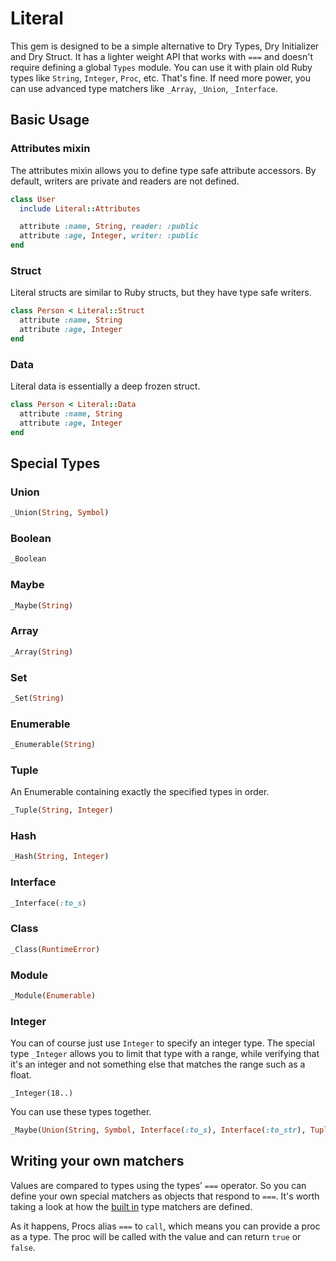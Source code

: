 # Literal

This gem is designed to be a simple alternative to Dry Types, Dry Initializer and Dry Struct. It has a lighter weight API that works with `===` and doesn't require defining a global `Types` module. You can use it with plain old Ruby types like `String`, `Integer`, `Proc`, etc. That's fine. If need more power, you can use advanced type matchers like `_Array`, `_Union`, `_Interface`.

## Basic Usage

### Attributes mixin

The attributes mixin allows you to define type safe attribute accessors. By default, writers are private and readers are not defined.

```ruby
class User
  include Literal::Attributes

  attribute :name, String, reader: :public
  attribute :age, Integer, writer: :public
end
```

### Struct

Literal structs are similar to Ruby structs, but they have type safe writers.

```ruby
class Person < Literal::Struct
  attribute :name, String
  attribute :age, Integer
end
```

### Data

Literal data is essentially a deep frozen struct.

```ruby
class Person < Literal::Data
  attribute :name, String
  attribute :age, Integer
end
```

## Special Types

### Union

```ruby
_Union(String, Symbol)
```

### Boolean

```ruby
_Boolean
```

### Maybe

```ruby
_Maybe(String)
```

### Array

```ruby
_Array(String)
```

### Set

```ruby
_Set(String)
```

### Enumerable

```ruby
_Enumerable(String)
```

### Tuple
An Enumerable containing exactly the specified types in order.

```ruby
_Tuple(String, Integer)
```

### Hash

```ruby
_Hash(String, Integer)
```

### Interface
```ruby
_Interface(:to_s)
```

### Class

```ruby
_Class(RuntimeError)
```

### Module

```ruby
_Module(Enumerable)
```

### Integer
You can of course just use `Integer` to specify an integer type. The special type `_Integer` allows you to limit that type with a range, while verifying that it's an integer and not something else that matches the range such as a float.

```
_Integer(18..)
```

You can use these types together.
```ruby
_Maybe(Union(String, Symbol, Interface(:to_s), Interface(:to_str), Tuple(String, Symbol)))
```

## Writing your own matchers

Values are compared to types using the types’ `===` operator. So you can define your own special matchers as objects that respond to `===`. It's worth taking a look at how the [built in](https://github.com/joeldrapper/literal/tree/main/lib/literal/types) type matchers are defined.

As it happens, Procs alias `===` to `call`, which means you can provide a proc as a type. The proc will be called with the value and can return `true` or `false`.
